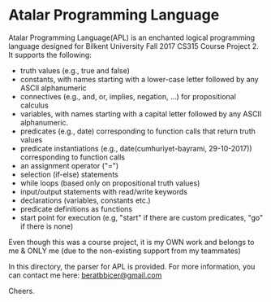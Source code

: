 # Atalar Programming Language
Atalar Programming Language(APL) is an enchanted logical programming language designed for Bilkent University Fall 2017 CS315 Course Project 2. It supports the following:
- truth values (e.g., true and false)
- constants, with names starting with a lower-case letter followed by any ASCII alphanumeric
- connectives (e.g., and, or, implies, negation, ...) for propositional calculus
- variables, with names starting with a capital letter followed by any ASCII alphanumeric.
- predicates (e.g., date) corresponding to function calls that return truth values
- predicate instantiations (e.g., date(cumhuriyet-bayrami, 29-10-2017)) corresponding to function calls
- an assignment operator ("=")
- selection (if-else) statements
- while loops (based only on propositional truth values)
- input/output statements with read/write keywords
- declarations (variables, constants etc.)
- predicate definitions as functions
- start point for execution (e.g, "start" if there are custom predicates, "go" if there is none)

Even though this was a course project, it is my OWN work and belongs to me & ONLY me (due to the non-existing support from my teammates)

In this directory, the parser for APL is provided. For more information, you can contact me here: beratbbicer@gmail.com

Cheers.
